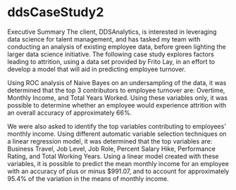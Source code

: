 # ddsCaseStudy2

Executive Summary
The client, DDSAnalytics, is interested in leveraging data science for talent management, and has tasked my team with conducting an analysis of existing employee data, before green lighting the larger data science initiative. The following case study explores factors leading to attrition, using a data set provided by Frito Lay, in an effort to develop a model that will aid in predicting employee turnover.  

Using ROC analysis of Naive Bayes on an undersampling of the data, it was determined that the top 3 contributors to employee turnover are: Overtime, Monthly Income, and Total Years Worked. Using these variables only, it was possible to determine whether an employee would experience attrition with an overall accuracy of approximately 66%. 

We were also asked to identify the top variables contributing to employees' monthly income. Using different automatic variable selection techniques on a linear regression model, it was determined that the top variables are: Business Travel, Job Level, Job Role, Percent Salary Hike, Performance Rating, and Total Working Years. 
Using a linear model created with these variables, it is possible to predict the mean monthly income for an employee with an accuracy of plus or minus $991.07, and to account for approximately 95.4% of the variation in the means of monthly income.
